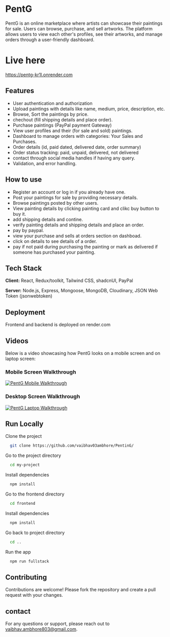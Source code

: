 
# PentG

PentG is an online marketplace where artists can showcase their paintings for sale. Users can browse, purchase, and sell artworks. The platform allows users to view each other's profiles, see their artworks, and manage orders through a user-friendly dashboard.

# Live here

https://pentg-kr1l.onrender.com

## Features

- User authentication and authorization
- Upload paintings with details like name, medium, price, description, etc.
- Browse, Sort the paintings by price.
- chechout (fill shipping details and place order).
- Purchase paintings (PayPal payment Gateway)
- View user profiles and their (for sale and sold) paintings.
- Dashboard to manage orders with categories: Your Sales and Purchases.
- Order details (id, paid dated, delivered date, order summary)
- Order status tracking: paid, unpaid, delivered, not delivered
- contact through social media handles if having any query.
- Validation, and error handling.



## How to use

- Register an account or log in if you already have one.
- Post your paintings for sale by providing necessary details.
- Browse paintings posted by other users.
- View painting details by clicking painting card and clikc buy button to buy it.
- add shipping details and contine.
- verify painting details and shipping details and place an order.
- pay by paypal.
- view your purchase and sells at orders section on dashboad.
- click on details to see details of a order.
- pay if not paid during purchasing the painting or mark as delivered if someone has purchased your painting.


## Tech Stack

**Client:** React, Redux/toolkit, Tailwind CSS, shadcnUI, PayPal

**Server:** Node.js, Express, Mongoose, MongoDB, Cloudinary, JSON Web Token (jsonwebtoken)

## Deployment
Frontend and backend is deployed on render.com

## Videos

Below is a video showcasing how PentG looks on a mobile screen and on laptop screen:

### Mobile Screen Walkthrough

[![PentG Mobile Walkthrough](https://img.youtube.com/vi/jNXINGDokaE/0.jpg)](https://www.youtube.com/watch?v=jNXINGDokaE)


### Desktop Screen Walkthrough

[![PentG Laptop Walkthrough](https://img.youtube.com/vi/OpYCDVOgG_g/0.jpg)](https://www.youtube.com/watch?v=OpYCDVOgG_g)


## Run Locally

Clone the project

```bash
  git clone https://github.com/vaibhav03ambhore/PentinG/
```

Go to the project directory

```bash
  cd my-project
```

Install dependencies

```bash
  npm install
```

Go to the frontend directory

```bash
  cd frontend
```

Install dependencies

```bash
  npm install
```

Go back to project directory

```bash
  cd ..
```

Run the app

```bash
  npm run fullstack
```

## Contributing

Contributions are welcome! Please fork the repository and create a pull request with your changes.


## contact

For any questions or support, please reach out to vaibhav.ambhore803@gmail.com.
